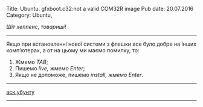 Title: Ubuntu. gfxboot.c32:not a valid COM32R image
Pub date: 20.07.2016
Category: Ubuntu, 

_Шіт хеппенс, товариші!_

-----

Якщо при встановленні нової системи з флешки все було добре на інших комп’ютерах, а от на цьому ми маємо помилку, то:
1. Жмемо _TAB_;
2. Пишемо _live, _жмемо_ Enter_;
3. Якщо не допоможе, пишемо _install, _жмемо_ Enter_.

-----

<a href="http://askubuntu.com/questions/486602/ubuntu-14-04-lts-live-usb-boot-error-gfxboot-c32not-a-valid-com32r-image">аск.убунту</a>

-----

